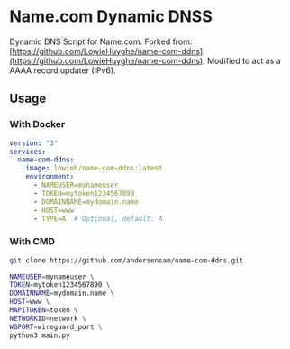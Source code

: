 # Name.com Dynamic DNSS

Dynamic DNS Script for Name.com. Forked from: [https://github.com/LowieHuyghe/name-com-ddns](https://github.com/LowieHuyghe/name-com-ddns). Modified to act as a AAAA record updater (IPv6).

## Usage

### With Docker

```yaml
version: "3"
services:
  name-com-ddns:
    image: lowieh/name-com-ddns:latest
    environment:
      - NAMEUSER=mynameuser
      - TOKEN=mytoken1234567890
      - DOMAINNAME=mydomain.name
      - HOST=www
      - TYPE=A  # Optional, default: A
```

### With CMD

```bash
git clone https://github.com/andersensam/name-com-ddns.git

NAMEUSER=mynameuser \
TOKEN=mytoken1234567890 \
DOMAINNAME=mydomain.name \
HOST=www \
MAPITOKEN=token \
NETWORKID=network \
WGPORT=wireguard_port \
python3 main.py
```
